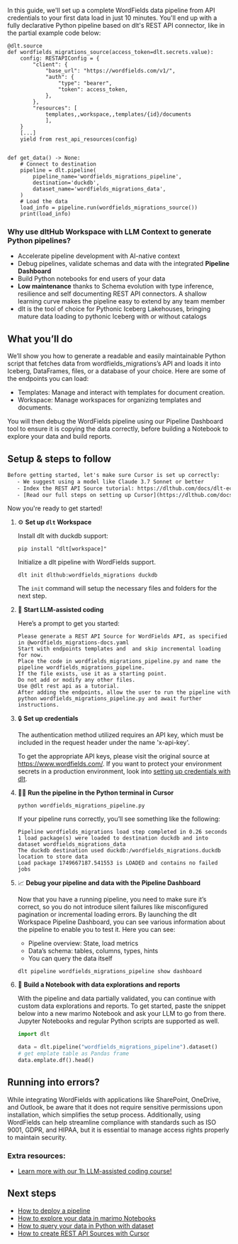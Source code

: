 In this guide, we'll set up a complete WordFields data pipeline from API credentials to your first data load in just 10 minutes. You'll end up with a fully declarative Python pipeline based on dlt's REST API connector, like in the partial example code below:

```python-outcome
@dlt.source
def wordfields_migrations_source(access_token=dlt.secrets.value):
    config: RESTAPIConfig = {
        "client": {
            "base_url": "https://wordfields.com/v1/",
            "auth": {
                "type": "bearer",
                "token": access_token,
            },
        },
        "resources": [
            templates,,workspace,,templates/{id}/documents
            ],
    }
    [...]
    yield from rest_api_resources(config)


def get_data() -> None:
    # Connect to destination
    pipeline = dlt.pipeline(
        pipeline_name='wordfields_migrations_pipeline',
        destination='duckdb',
        dataset_name='wordfields_migrations_data', 
    )
    # Load the data
    load_info = pipeline.run(wordfields_migrations_source())
    print(load_info) 
```

### Why use dltHub Workspace with LLM Context to generate Python pipelines?

- Accelerate pipeline development with AI-native context
- Debug pipelines, validate schemas and data with the integrated **Pipeline Dashboard**
- Build Python notebooks for end users of your data
- **Low maintenance** thanks to Schema evolution with type inference, resilience and self documenting REST API connectors. A shallow learning curve makes the pipeline easy to extend by any team member
- dlt is the tool of choice for Pythonic Iceberg Lakehouses, bringing mature data loading to pythonic Iceberg with or without catalogs

## What you’ll do

We’ll show you how to generate a readable and easily maintainable Python script that fetches data from wordfields_migrations’s API and loads it into Iceberg, DataFrames, files, or a database of your choice. Here are some of the endpoints you can load:

- Templates: Manage and interact with templates for document creation.
- Workspace: Manage workspaces for organizing templates and documents.

You will then debug the WordFields pipeline using our Pipeline Dashboard tool to ensure it is copying the data correctly, before building a Notebook to explore your data and build reports.

## Setup & steps to follow

```default
Before getting started, let's make sure Cursor is set up correctly:
   - We suggest using a model like Claude 3.7 Sonnet or better
   - Index the REST API Source tutorial: https://dlthub.com/docs/dlt-ecosystem/verified-sources/rest_api/ and add it to context as **@dlt rest api**
   - [Read our full steps on setting up Cursor](https://dlthub.com/docs/dlt-ecosystem/llm-tooling/cursor-restapi#23-configuring-cursor-with-documentation)
```

Now you're ready to get started!

1. ⚙️ **Set up `dlt` Workspace**
    
    Install dlt with duckdb support:
    ```shell
    pip install "dlt[workspace]"
    ```

    Initialize a dlt pipeline with WordFields support.
    ```shell
    dlt init dlthub:wordfields_migrations duckdb
    ```

    The `init` command will setup the necessary files and folders for the next step.
    
2. 🤠 **Start LLM-assisted coding**
    
    Here’s a prompt to get you started:
    
    ```prompt
    Please generate a REST API Source for WordFields API, as specified in @wordfields_migrations-docs.yaml 
    Start with endpoints templates and  and skip incremental loading for now. 
    Place the code in wordfields_migrations_pipeline.py and name the pipeline wordfields_migrations_pipeline. 
    If the file exists, use it as a starting point. 
    Do not add or modify any other files. 
    Use @dlt rest api as a tutorial. 
    After adding the endpoints, allow the user to run the pipeline with python wordfields_migrations_pipeline.py and await further instructions.
    ```

    
3. 🔒 **Set up credentials** 
    
    The authentication method utilized requires an API key, which must be included in the request header under the name 'x-api-key'.
    
    To get the appropriate API keys, please visit the original source at https://www.wordfields.com/.
    If you want to protect your environment secrets in a production environment, look into [setting up credentials with dlt](https://dlthub.com/docs/walkthroughs/add_credentials).
    
4. 🏃‍♀️ **Run the pipeline in the Python terminal in Cursor**
    
    ```shell
    python wordfields_migrations_pipeline.py
    ```
    
    If your pipeline runs correctly, you’ll see something like the following:
    
    ```shell
    Pipeline wordfields_migrations load step completed in 0.26 seconds
    1 load package(s) were loaded to destination duckdb and into dataset wordfields_migrations_data
    The duckdb destination used duckdb:/wordfields_migrations.duckdb location to store data
    Load package 1749667187.541553 is LOADED and contains no failed jobs
    ```
    
5. 📈 **Debug your pipeline and data with the Pipeline Dashboard**

    Now that you have a running pipeline, you need to make sure it’s correct, so you do not introduce silent failures like misconfigured pagination or incremental loading errors. By launching the dlt Workspace Pipeline Dashboard, you can see various information about the pipeline to enable you to test it. Here you can see:
    - Pipeline overview: State, load metrics
    - Data’s schema: tables, columns, types, hints
    - You can query the data itself
    
    ```shell
    dlt pipeline wordfields_migrations_pipeline show dashboard
    ```
    
6. 🐍 **Build a Notebook with data explorations and reports**

    With the pipeline and data partially validated, you can continue with custom data explorations and reports. To get started, paste the snippet below into a new marimo Notebook and ask your LLM to go from there. Jupyter Notebooks and regular Python scripts are supported as well.

    
    ```python
    import dlt

   data = dlt.pipeline("wordfields_migrations_pipeline").dataset()
   # get emplate table as Pandas frame
   data.emplate.df().head()
    ```

## Running into errors?

While integrating WordFields with applications like SharePoint, OneDrive, and Outlook, be aware that it does not require sensitive permissions upon installation, which simplifies the setup process. Additionally, using WordFields can help streamline compliance with standards such as ISO 9001, GDPR, and HIPAA, but it is essential to manage access rights properly to maintain security.

### Extra resources:

- [Learn more with our 1h LLM-assisted coding course!](https://www.youtube.com/watch?v=GGid70rnJuM)

## Next steps

- [How to deploy a pipeline](https://dlthub.com/docs/walkthroughs/deploy-a-pipeline)
- [How to explore your data in marimo Notebooks](https://dlthub.com/docs/general-usage/dataset-access/marimo)
- [How to query your data in Python with dataset](https://dlthub.com/docs/general-usage/dataset-access/dataset)
- [How to create REST API Sources with Cursor](https://dlthub.com/docs/dlt-ecosystem/llm-tooling/cursor-restapi)
